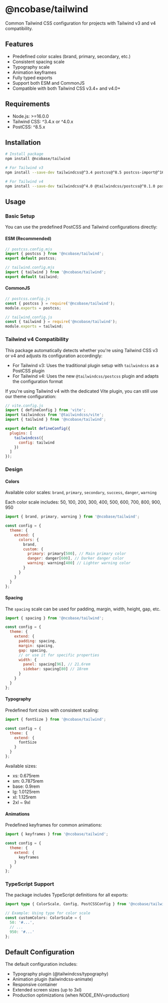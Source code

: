 # @ncobase/tailwind

Common Tailwind CSS configuration for projects with Tailwind v3 and v4 compatibility.

## Features

- Predefined color scales (brand, primary, secondary, etc.)
- Consistent spacing scale
- Typography scale
- Animation keyframes
- Fully typed exports
- Support both ESM and CommonJS
- Compatible with both Tailwind CSS v3.4+ and v4.0+

## Requirements

- Node.js: >=16.0.0
- Tailwind CSS: ^3.4.x or ^4.0.x
- PostCSS: ^8.5.x

## Installation

```bash
# Install package
npm install @ncobase/tailwind

# For Tailwind v3
npm install --save-dev tailwindcss@^3.4 postcss@^8.5 postcss-import@^16.0 postcss-nesting@^12.0 autoprefixer@^10.4 cssnano@^7.0

# For Tailwind v4
npm install --save-dev tailwindcss@^4.0 @tailwindcss/postcss@^0.1.0 postcss@^8.5 postcss-import@^16.0 postcss-nesting@^12.0 cssnano@^7.0
```

## Usage

### Basic Setup

You can use the predefined PostCSS and Tailwind configurations directly:

#### ESM (Recommended)

```javascript
// postcss.config.mjs
import { postcss } from '@ncobase/tailwind';
export default postcss;

// tailwind.config.mjs
import { tailwind } from '@ncobase/tailwind';
export default tailwind;
```

#### CommonJS

```javascript
// postcss.config.js
const { postcss } = require('@ncobase/tailwind');
module.exports = postcss;

// tailwind.config.js
const { tailwind } = require('@ncobase/tailwind');
module.exports = tailwind;
```

### Tailwind v4 Compatibility

This package automatically detects whether you're using Tailwind CSS v3 or v4 and adjusts its configuration accordingly:

- For Tailwind v3: Uses the traditional plugin setup with `tailwindcss` as a PostCSS plugin
- For Tailwind v4: Uses the new `@tailwindcss/postcss` plugin and adapts the configuration format

If you're using Tailwind v4 with the dedicated Vite plugin, you can still use our theme configuration:

```javascript
// vite.config.js
import { defineConfig } from 'vite';
import tailwindcss from '@tailwindcss/vite';
import { tailwind } from '@ncobase/tailwind';

export default defineConfig({
  plugins: [
    tailwindcss({
      config: tailwind
    })
  ]
});
```

### Design

#### Colors

Available color scales: `brand`, `primary`, `secondary`, `success`, `danger`, `warning`

Each color scale includes: 50, 100, 200, 300, 400, 500, 600, 700, 800, 900, 950

```javascript
import { brand, primary, warning } from '@ncobase/tailwind';

const config = {
  theme: {
    extend: {
      colors: {
        brand,
        custom: {
          primary: primary[500], // Main primary color
          danger: danger[600], // Darker danger color
          warning: warning[400] // Lighter warning color
        }
      }
    }
  }
};
```

#### Spacing

The `spacing` scale can be used for padding, margin, width, height, gap, etc.

```javascript
import { spacing } from '@ncobase/tailwind';

const config = {
  theme: {
    extend: {
      padding: spacing,
      margin: spacing,
      gap: spacing,
      // or use it for specific properties
      width: {
        panel: spacing[96], // 21.6rem
        sidebar: spacing[80] // 18rem
      }
    }
  }
};
```

#### Typography

Predefined font sizes with consistent scaling:

```javascript
import { fontSize } from '@ncobase/tailwind';

const config = {
  theme: {
    extend: {
      fontSize
    }
  }
};
```

Available sizes:

- xs: 0.675rem
- sm: 0.7875rem
- base: 0.9rem
- lg: 1.0125rem
- xl: 1.125rem
- 2xl ~ 9xl

#### Animations

Predefined keyframes for common animations:

```javascript
import { keyframes } from '@ncobase/tailwind';

const config = {
  theme: {
    extend: {
      keyframes
    }
  }
};
```

### TypeScript Support

The package includes TypeScript definitions for all exports:

```typescript
import type { ColorScale, Config, PostCSSConfig } from '@ncobase/tailwind';

// Example: Using type for color scale
const customColors: ColorScale = {
  50: '#...',
  // ...
  950: '#...'
};
```

## Default Configuration

The default configuration includes:

- Typography plugin (@tailwindcss/typography)
- Animation plugin (tailwindcss-animate)
- Responsive container
- Extended screen sizes (up to 3xl)
- Production optimizations (when NODE_ENV=production)

